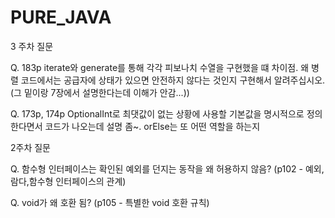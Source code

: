# PURE_JAVA

3 주차 질문

Q. 183p iterate와 generate를 통해 각각 피보나치 수열을 구현했을 떄 차이점.
왜 병렬 코드에서는 공급자에 상태가 있으면 안전하지 않다는 것인지 구현해서 알려주십시오.
(그 밑이랑 7장에서 설명한다는데 이해가 안감...))

Q. 173p, 174p OptionalInt로 최댓값이 없는 상황에 사용할 기본값을 명시적으로 정의한다면서
코드가 나오는데 설명 좀~. orElse는 또 어떤 역할을 하는지


2주차 질문

Q. 함수형 인터페이스는 확인된 예외를 던지는 동작을 왜 허용하지 않음? (p102 - 예외,람다,함수형 인터페이스의 관계)

Q. void가 왜 호환 됨? (p105 - 특별한 void 호환 규칙)
